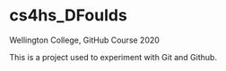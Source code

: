 # cs4hs_DFoulds
Wellington College, GitHub Course 2020

This is a project used to experiment with Git and Github.
